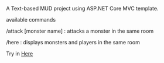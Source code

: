 A Text-based MUD project using ASP.NET Core MVC template.

available commands

/attack [monster name] : attacks a monster in the same room

/here : displays monsters and players in the same room

Try in [Here](mudgame-h7gjeqhtgqdfbccc.westus-01.azurewebsites.net)
